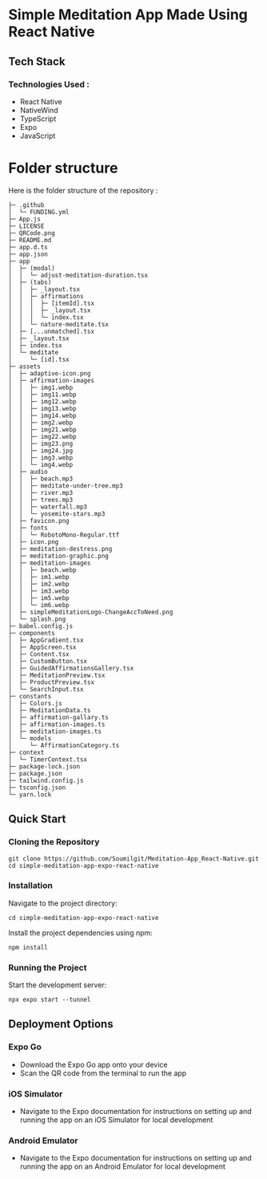 # Simple Meditation App Made Using React Native

## Tech Stack

### Technologies Used :
- React Native
- NativeWind
- TypeScript
- Expo
- JavaScript

# Folder structure
Here is the folder structure of the repository :
```
├─ .github
│  └─ FUNDING.yml
├─ App.js
├─ LICENSE
├─ QRCode.png
├─ README.md
├─ app.d.ts
├─ app.json
├─ app
│  ├─ (modal)
│  │  └─ adjust-meditation-duration.tsx
│  ├─ (tabs)
│  │  ├─ _layout.tsx
│  │  ├─ affirmations
│  │  │  ├─ [itemId].tsx
│  │  │  ├─ _layout.tsx
│  │  │  └─ index.tsx
│  │  └─ nature-meditate.tsx
│  ├─ [...unmatched].tsx
│  ├─ _layout.tsx
│  ├─ index.tsx
│  └─ meditate
│     └─ [id].tsx
├─ assets
│  ├─ adaptive-icon.png
│  ├─ affirmation-images
│  │  ├─ img1.webp
│  │  ├─ img11.webp
│  │  ├─ img12.webp
│  │  ├─ img13.webp
│  │  ├─ img14.webp
│  │  ├─ img2.webp
│  │  ├─ img21.webp
│  │  ├─ img22.webp
│  │  ├─ img23.png
│  │  ├─ img24.jpg
│  │  ├─ img3.webp
│  │  └─ img4.webp
│  ├─ audio
│  │  ├─ beach.mp3
│  │  ├─ meditate-under-tree.mp3
│  │  ├─ river.mp3
│  │  ├─ trees.mp3
│  │  ├─ waterfall.mp3
│  │  └─ yosemite-stars.mp3
│  ├─ favicon.png
│  ├─ fonts
│  │  └─ RobotoMono-Regular.ttf
│  ├─ icon.png
│  ├─ meditation-destress.png
│  ├─ meditation-graphic.png
│  ├─ meditation-images
│  │  ├─ beach.webp
│  │  ├─ im1.webp
│  │  ├─ im2.webp
│  │  ├─ im3.webp
│  │  ├─ im5.webp
│  │  └─ im6.webp
│  ├─ simpleMeditationLogo-ChangeAccToNeed.png
│  └─ splash.png
├─ babel.config.js
├─ components
│  ├─ AppGradient.tsx
│  ├─ AppScreen.tsx
│  ├─ Content.tsx
│  ├─ CustomButton.tsx
│  ├─ GuidedAffirmationsGallery.tsx
│  ├─ MeditationPreview.tsx
│  ├─ ProductPreview.tsx
│  └─ SearchInput.tsx
├─ constants
│  ├─ Colors.js
│  ├─ MeditationData.ts
│  ├─ affirmation-gallary.ts
│  ├─ affirmation-images.ts
│  ├─ meditation-images.ts
│  └─ models
│     └─ AffirmationCategory.ts
├─ context
│  └─ TimerContext.tsx
├─ package-lock.json
├─ package.json
├─ tailwind.config.js
├─ tsconfig.json
└─ yarn.lock
```

## Quick Start

### Cloning the Repository
```
git clone https://github.com/Soumilgit/Meditation-App_React-Native.git
cd simple-meditation-app-expo-react-native
```

### Installation

Navigate to the project directory:
```
cd simple-meditation-app-expo-react-native
```

Install the project dependencies using npm:
```
npm install
```

### Running the Project

Start the development server:
```
npx expo start --tunnel

```
## Deployment Options

### Expo Go

- Download the Expo Go app onto your device
- Scan the QR code from the terminal to run the app

### iOS Simulator

- Navigate to the Expo documentation for instructions on setting up and running the app on an iOS Simulator for local development

### Android Emulator

- Navigate to the Expo documentation for instructions on setting up and running the app on an Android Emulator for local development
